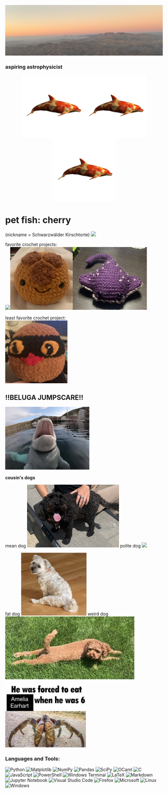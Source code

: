 ![my banner](https://github.com/babnigg/babnigg/blob/f6c11893589551a2960c6b0e8d3546557d5d8c24/1A9EC4B0-BBC5-4E2A-8A79-2BA094C70DE1.jpg)

### aspiring astrophysicist

<p align="center">
  <img src="https://github.com/babnigg/babnigg/blob/c375d30f6aa5f1fa1aaafa70433024636259ec39/picmix.com_2429331.gif" height="200" /><img src="https://github.com/babnigg/babnigg/blob/c375d30f6aa5f1fa1aaafa70433024636259ec39/picmix.com_2429331.gif" height="200" /><img src="https://github.com/babnigg/babnigg/blob/c375d30f6aa5f1fa1aaafa70433024636259ec39/picmix.com_2429331.gif" height="200" />
</p>

# pet fish: cherry 
(nickname = Schwarzwälder Kirschtorte) 
<img src="https://github.com/babnigg/babnigg/blob/c5d9479e52e2e3d1687e594aea494957c9176e51/CBE0D623-5F43-41D0-9FD1-2443F9068219.jpg" height="200" />

favorite crochet projects:   
<img src="https://github.com/babnigg/babnigg/blob/c5d9479e52e2e3d1687e594aea494957c9176e51/3E02185C-D0BF-4484-894B-F0B4E7A97BE7.jpg" height="200" /><img src="https://github.com/babnigg/babnigg/blob/c5d9479e52e2e3d1687e594aea494957c9176e51/59CA6218-1113-450A-8929-64D9CD54108F.jpg" height="200" /><img src="https://github.com/babnigg/babnigg/blob/c5d9479e52e2e3d1687e594aea494957c9176e51/ED424796-B09F-4F25-9455-FB176A626887.jpg" height="200" />

least favorite crochet project:  
<img src="https://github.com/babnigg/babnigg/blob/c5d9479e52e2e3d1687e594aea494957c9176e51/2703DA24-34E1-4200-8A73-C84061878EA4.jpg" height="200" />

## ‼️BELUGA JUMPSCARE‼️
<img src="https://github.com/babnigg/babnigg/blob/c5d9479e52e2e3d1687e594aea494957c9176e51/39F47313-C43D-4D20-8E7F-0F2CC1AC0E3B.jpg" height="200" />

**cousin's dogs**

mean dog <img src="https://github.com/babnigg/babnigg/blob/c5d9479e52e2e3d1687e594aea494957c9176e51/3D615A11-FC3B-4678-8182-10F85CB03A4C.jpg" height="200" />
polite dog <img src="https://github.com/babnigg/babnigg/blob/c5d9479e52e2e3d1687e594aea494957c9176e51/79124BE5-0DDC-4010-9DCD-7D0CB8041B1D.jpg" height="200" />

fat dog <img src="https://github.com/babnigg/babnigg/blob/c5d9479e52e2e3d1687e594aea494957c9176e51/9791696E-1CF7-4494-A1C8-955E9F817653.jpg" height="200" />
weird dog <img src="https://github.com/babnigg/babnigg/blob/c5d9479e52e2e3d1687e594aea494957c9176e51/4B3F5EB9-4823-4055-98DA-4CC994D7ADDA.jpg" height="200" />

<img src="https://github.com/babnigg/babnigg/blob/c5d9479e52e2e3d1687e594aea494957c9176e51/81CCB0B6-4EC0-4580-959C-4320E9813ABE.jpg" height="200" />

### Languages and Tools:
![Python](https://img.shields.io/badge/python-3670A0?style=for-the-badge&logo=python&logoColor=ffdd54)
![Matplotlib](https://img.shields.io/badge/Matplotlib-%23ffffff.svg?style=for-the-badge&logo=Matplotlib&logoColor=black)
![NumPy](https://img.shields.io/badge/numpy-%23013243.svg?style=for-the-badge&logo=numpy&logoColor=white)
![Pandas](https://img.shields.io/badge/pandas-%23150458.svg?style=for-the-badge&logo=pandas&logoColor=white)
![SciPy](https://img.shields.io/badge/SciPy-%230C55A5.svg?style=for-the-badge&logo=scipy&logoColor=%white)
![OCaml](https://img.shields.io/badge/OCaml-%23E98407.svg?style=for-the-badge&logo=ocaml&logoColor=white)
![C](https://img.shields.io/badge/c-%2300599C.svg?style=for-the-badge&logo=c&logoColor=white)
![JavaScript](https://img.shields.io/badge/javascript-%23323330.svg?style=for-the-badge&logo=javascript&logoColor=%23F7DF1E)
![PowerShell](https://img.shields.io/badge/PowerShell-%235391FE.svg?style=for-the-badge&logo=powershell&logoColor=white)
![Windows Terminal](https://img.shields.io/badge/Windows%20Terminal-%234D4D4D.svg?style=for-the-badge&logo=windows-terminal&logoColor=white)
![LaTeX](https://img.shields.io/badge/latex-%23008080.svg?style=for-the-badge&logo=latex&logoColor=white)
![Markdown](https://img.shields.io/badge/markdown-%23000000.svg?style=for-the-badge&logo=markdown&logoColor=white)
![Jupyter Notebook](https://img.shields.io/badge/jupyter-%23FA0F00.svg?style=for-the-badge&logo=jupyter&logoColor=white)
![Visual Studio Code](https://img.shields.io/badge/Visual%20Studio%20Code-0078d7.svg?style=for-the-badge&logo=visual-studio-code&logoColor=white)
![Firefox](https://img.shields.io/badge/Firefox-FF7139?style=for-the-badge&logo=Firefox-Browser&logoColor=white)
![Microsoft](https://img.shields.io/badge/Microsoft-0078D4?style=for-the-badge&logo=microsoft&logoColor=white)
![Linux](https://img.shields.io/badge/Linux-FCC624?style=for-the-badge&logo=linux&logoColor=black)
![Windows](https://img.shields.io/badge/Windows-0078D6?style=for-the-badge&logo=windows&logoColor=white)
